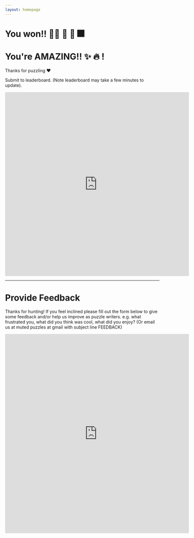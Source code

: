 ```yaml
---
layout: homepage 
---
```


# You won!! 🎉🎈 🎇 🎊 🎆

# You're AMAZING!!  ✨ 🔥 !

Thanks for puzzling ❤️

Submit to leaderboard. (Note leaderboard may take a few minutes to update). 

<iframe src="https://docs.google.com/forms/d/e/1FAIpQLSclnZtz12QMCGNF007cnXuSh3ilBwG8ilWNZ4DiGcPhokM5Rw/viewform?embedded=true" width="600" height="600" frameborder="0" marginheight="0" marginwidth="0">Loading…</iframe>


* * * 

# Provide Feedback

Thanks for hunting! If you feel inclined please fill out the form below to give
some feedback and/or help us improve as puzzle writers. e.g. what frustrated
you, what did you think was cool, what did you enjoy?
(Or email us at muted puzzles at gmail with subject line FEEDBACK)

<iframe
src="https://docs.google.com/forms/d/e/1FAIpQLSecPTIR03lfSIbjxPjdts8dzLb5_fOnueDb78aLXT0z6CKyBw/viewform?embedded=true"
width="600" height="650" frameborder="0" marginheight="0"
marginwidth="0">Loading…</iframe>

